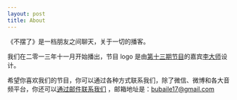 ```yaml
---
layout: post
title: About
---
```


<article class="padding-bottom-1em">
<div article markdown="1">
《不摆了》是一档朋友之间聊天，关于一切的播客。

我们在二零一三年十一月开始播出，节目 logo 是由[第十三期节目](https://bubaile.net/podcast/2018/02/07/baseball-kite-wheelbarrow.html)的嘉宾[李大师](https://www.instagram.com/rizennke/)设计。

希望你喜欢我们的节目，你可以通过各种方式联系我们，除了微信、微博和各大音频平台，你还可以[通过邮件联系我们](mailto:bubaile17@gmail.com) ，邮箱地址是：[bubaile17@gmail.com](mailto:bubaile17@gmail.com)
</div>
</article>
